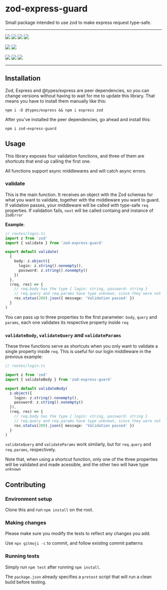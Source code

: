 # zod-express-guard

Small package intended to use zod to make express request type-safe.

---

<!-- all-shields/badges:START -->
[![](https://img.shields.io/github/workflow/status/roziscoding/zod-express-guard/Node.js%20CI?label=tests&style=flat-square)](https://github.com/roziscoding/zod-express-guard/actions?query=workflow%3A%22Node.js+CI%22) [![](https://img.shields.io/github/workflow/status/roziscoding/zod-express-guard/Node.js%20Package?label=build&style=flat-square)](https://github.com/roziscoding/zod-express-guard/actions?query=workflow%3A%22Node.js+Package%22) [![](https://img.shields.io/badge/latest-v1.0.4-CB3837.svg?style=flat-square&logo=npm)](https://www.npmjs.com/package/zod-express-guard) [![](https://img.shields.io/npm/l/zod-express-guard?style=flat-square)]() 
<!-- all-shields/badges:END -->
<!-- all-shields/engines:START -->
[![](https://img.shields.io/node/v/zod-express-guard?style=flat-square&logo=node.js&logoColor=white&color=339933)]() [![](https://img.shields.io/node/v-lts/zod-express-guard?style=flat-square&logo=node.js&logoColor=white&color=339933)]() 
<!-- all-shields/engines:END -->
<!-- all-shields/dependencies:START -->
[![](https://img.shields.io/npm/dependency-version/zod-express-guard/peer/zod?style=flat-square)]() [![](https://img.shields.io/npm/dependency-version/zod-express-guard/peer/express?style=flat-square)]() [![](https://img.shields.io/npm/dependency-version/zod-express-guard/peer/@types/express?style=flat-square)]() 
<!-- all-shields/dependencies:END -->

---

## Installation

Zod, Express and @types/express are peer dependencies, so you can change versions without having to
wait for me to update this library. That means you have to install them manually like this:

`npm i -D @types/express && npm i express zod`

After you've installed the peer dependencies, go ahead and install this:

`npm i zod-express-guard`

## Usage

This library exposes four validation functions, and three of them are shortcuts that end up calling
the first one.

All functions support async middlewares and will catch async errors.

### validate

This is the main function. It receives an object with the Zod schemas for what you want to validate,
together with the middleware you want to guard. If validation passes, your middleware will be called
with type-safe `req` properties. If validation fails, `next` will be called containg and instance of
`ZodError`

**Example**:

```typescript
// routes/login.ts
import z from 'zod'
import { validate } from 'zod-express-guard'

export default validate(
  {
    body: z.object({
      login: z.string().nonempty(),
      password: z.string().nonempty()
    })
  },
  (req, res) => {
    // req.body has the type { login: string, password: string }
    // req.query and req.params have type unknown, since they were not validated
    res.status(200).json({ message: 'Validation passed' })
  }
)
```

You can pass up to three properties to the first parameter: `body`, `query` and `params`, each one
validates its respective property inside `req`

### `validateBody`, `validateQuery` and `validateParams`

These three functions serve as shortcuts when you only want to validate a single property inside
`req`. This is useful for our login middleware in the previous example:

```typescript
// routes/login.ts

import z from 'zod'
import { validateBody } from 'zod-express-guard'

export default validateBody(
  z.object({
    login: z.string().nonempty(),
    password: z.string().nonempty()
  }),
  (req, res) => {
    // req.body has the type { login: string, password: string }
    // req.query and req.params have type unknown, since they were not validated
    res.status(200).json({ message: 'Validation passed' })
  }
)
```

`validateQuery` and `validateParams` work similarly, but for `req.query` and `req.params`,
respectively.

Note that, when using a shortcut function, only one of the three properties will be validated and
made acessible, and the other two will have type `unknown`

## Contributing

### Environment setup

Clone this and run `npm install` on the root.

### Making changes

Please make sure you modify the tests to reflect any changes you add.

Use `npx gitmoji -c` to commit, and follow existing commit patterns

### Running tests

Simply run `npm test` after running `npm install`.

The `package.json` already specifies a `pretest` script that will run a clean build before testing.
